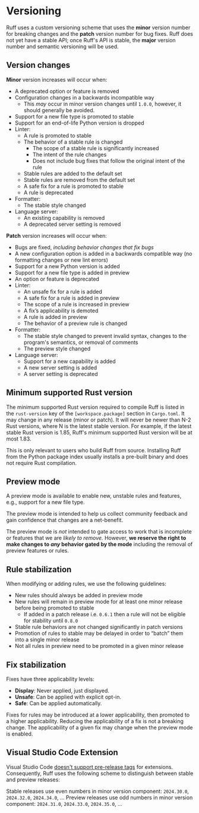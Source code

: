 # Versioning

Ruff uses a custom versioning scheme that uses the **minor** version number for breaking changes and the **patch** version number for bug fixes. Ruff does not yet have a stable API; once Ruff's API is stable, the **major** version number and semantic versioning will be used.

## Version changes

**Minor** version increases will occur when:

- A deprecated option or feature is removed
- Configuration changes in a backwards incompatible way
    - This _may_ occur in minor version changes until `1.0.0`, however, it should generally be avoided.
- Support for a new file type is promoted to stable
- Support for an end-of-life Python version is dropped
- Linter:
    - A rule is promoted to stable
    - The behavior of a stable rule is changed
        - The scope of a stable rule is significantly increased
        - The intent of the rule changes
        - Does not include bug fixes that follow the original intent of the rule
    - Stable rules are added to the default set
    - Stable rules are removed from the default set
    - A safe fix for a rule is promoted to stable
    - A rule is deprecated
- Formatter:
     - The stable style changed
- Language server:
    - An existing capability is removed
    - A deprecated server setting is removed

**Patch** version increases will occur when:

- Bugs are fixed, _including behavior changes that fix bugs_
- A new configuration option is added in a backwards compatible way (no formatting changes or new lint errors)
- Support for a new Python version is added
- Support for a new file type is added in preview
- An option or feature is deprecated
- Linter:
    - An unsafe fix for a rule is added
    - A safe fix for a rule is added in preview
    - The scope of a rule is increased in preview
    - A fix’s applicability is demoted
    - A rule is added in preview
    - The behavior of a preview rule is changed
- Formatter:
    - The stable style changed to prevent invalid syntax, changes to the program's semantics, or removal of comments
    - The preview style changed
- Language server:
    - Support for a new capability is added
    - A new server setting is added
    - A server setting is deprecated

## Minimum supported Rust version

The minimum supported Rust version required to compile Ruff is listed in the `rust-version` key of
the `[workspace.package]` section in `Cargo.toml`. It may change in any release (minor or patch). It
will never be newer than N-2 Rust versions, where N is the latest stable version. For example, if
the latest stable Rust version is 1.85, Ruff's minimum supported Rust version will be at most 1.83.

This is only relevant to users who build Ruff from source. Installing Ruff from the Python package
index usually installs a pre-built binary and does not require Rust compilation.

## Preview mode

A preview mode is available to enable new, unstable rules and features, e.g., support for a new file type.

The preview mode is intended to help us collect community feedback and gain confidence that changes are a net-benefit.

The preview mode is _not_ intended to gate access to work that is incomplete or features that we are _likely to remove._ However, **we reserve the right to make changes to _any_ behavior gated by the mode** including the removal of preview features or rules.

## Rule stabilization

When modifying or adding rules, we use the following guidelines:

- New rules should always be added in preview mode
- New rules will remain in preview mode for at least one minor release before being promoted to stable
    - If added in a patch release i.e. `0.6.1` then a rule will not be eligible for stability until `0.8.0`
- Stable rule behaviors are not changed significantly in patch versions
- Promotion of rules to stable may be delayed in order to “batch” them into a single minor release
- Not all rules in preview need to be promoted in a given minor release

## Fix stabilization

Fixes have three applicability levels:

- **Display**: Never applied, just displayed.
- **Unsafe**: Can be applied with explicit opt-in.
- **Safe**: Can be applied automatically.

Fixes for rules may be introduced at a lower applicability, then promoted to a higher applicability. Reducing the applicability of a fix is not a breaking change. The applicability of a given fix may change when the preview mode is enabled.

## Visual Studio Code Extension

Visual Studio Code [doesn't support pre-release
tags](https://code.visualstudio.com/api/working-with-extensions/publishing-extension#prerelease-extensions)
for extensions. Consequently, Ruff uses the following scheme to distinguish between stable and
preview releases:

Stable releases use even numbers in minor version component: `2024.30.0`, `2024.32.0`, `2024.34.0`, …
Preview releases use odd numbers in minor version component: `2024.31.0`, `2024.33.0`, `2024.35.0`, …
